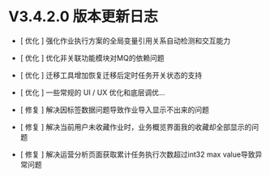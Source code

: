 # V3.4.2.0 版本更新日志



- [ 优化 ] 强化作业执行方案的全局变量引用关系自动检测和交互能力
- [ 优化 ] 优化非关联功能模块对MQ的依赖问题
- [ 优化 ] 迁移工具增加恢复迁移后定时任务开关状态的支持
- [ 优化 ] 一些常规的 UI / UX 优化和底层调优...


- [ 修复 ] 解决因标签数据问题导致作业导入显示不出来的问题
- [ 修复 ] 解决当前用户未收藏作业时，业务概览界面我的收藏却全部显示的问题
- [ 修复 ] 解决运营分析页面获取累计任务执行次数超过int32 max value导致异常问题